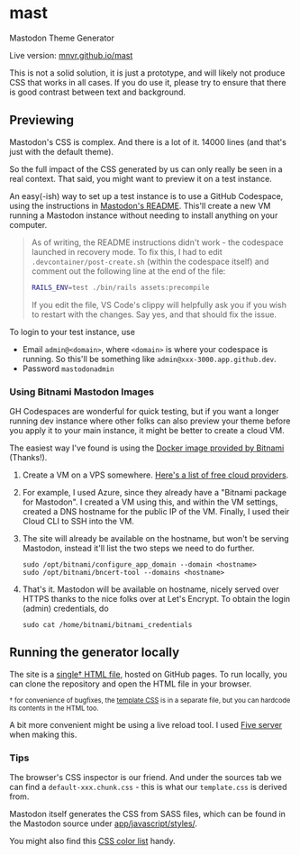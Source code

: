 # mast

Mastodon Theme Generator

Live version: [mnvr.github.io/mast](https://mnvr.github.io/mast/)

This is not a solid solution, it is just a prototype, and will likely not
produce CSS that works in all cases. If you do use it, please try to ensure that
there is good contrast between text and background.

## Previewing

Mastodon's CSS is complex. And there is a lot of it. 14000 lines (and that's
just with the default theme).

So the full impact of the CSS generated by us can only really be seen in a real
context. That said, you might want to preview it on a test instance.

An easy(-ish) way to set up a test instance is to use a GitHub Codespace, using
the instructions in [Mastodon's
README](https://github.com/mastodon/mastodon#github-codespaces). This'll create
a new VM running a Mastodon instance without needing to install anything on your
computer.

> As of writing, the README instructions didn't work - the codespace launched in
> recovery mode. To fix this, I had to edit `.devcontainer/post-create.sh`
> (within the codespace itself) and comment out the following line at the end of
> the file:
>
> ```sh
> RAILS_ENV=test ./bin/rails assets:precompile
> ```
>
> If you edit the file, VS Code's clippy will helpfully ask you if you wish to
> restart with the changes. Say yes, and that should fix the issue.

To login to your test instance, use

* Email `admin@<domain>`, where `<domain>` is where your codespace is running.
  So this'll be something like `admin@xxx-3000.app.github.dev`.
* Password `mastodonadmin`

### Using Bitnami Mastodon Images

GH Codespaces are wonderful for quick testing, but if you want a longer running
dev instance where other folks can also preview your theme before you apply it
to your main instance, it might be better to create a cloud VM.

The easiest way I've found is using the [Docker image provided by
Bitnami](https://hub.docker.com/r/bitnami/mastodon/) (Thanks!).

1. Create a VM on a VPS somewhere. [Here's a list of free cloud
   providers](https://github.com/cloudcommunity/Cloud-Free-Tier-Comparison).

2. For example, I used Azure, since they already have a "Bitnami package for
   Mastodon". I created a VM using this, and within the VM settings, created a
   DNS hostname for the public IP of the VM. Finally, I used their Cloud CLI to
   SSH into the VM.

3. The site will already be available on the hostname, but won't be serving
   Mastodon, instead it'll list the two steps we need to do further.

       sudo /opt/bitnami/configure_app_domain --domain <hostname>
       sudo /opt/bitnami/bncert-tool --domains <hostname>

4. That's it. Mastodon will be available on hostname, nicely served over HTTPS
   thanks to the nice folks over at Let's Encrypt. To obtain the login (admin)
   credentials, do

       sudo cat /home/bitnami/bitnami_credentials


## Running the generator locally

The site is a [single† HTML file](docs/index.html), hosted on GitHub pages. To
run locally, you can clone the repository and open the HTML file in your
browser.

<small>† for convenience of bugfixes, the [template CSS](docs/template.css) is
in a separate file, but you can hardcode its contents in the HTML too.</small>

A bit more convenient might be using a live reload tool. I used [Five
server](https://github.com/yandeu/five-server-vscode) when making this.

### Tips

The browser's CSS inspector is our friend. And under the sources tab we can find
a `default-xxx.chunk.css` - this is what our `template.css` is derived from.

Mastodon itself generates the CSS from SASS files, which can be found in the
Mastodon source under
[app/javascript/styles/](https://github.com/mastodon/mastodon/tree/main/app/javascript/styles).

You might also find this [CSS color list](https://mrmr.io/css-colors) handy.
